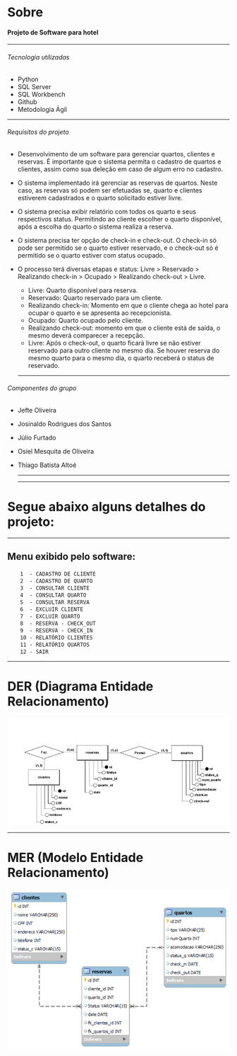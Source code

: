 # Sobre

#### Projeto de Software para hotel

---

###### Tecnologia utilizadas

- Python
- SQL Server
- SQL Workbench
- Github
- Metodologia Ágil

---

###### Requisitos do projeto

- Desenvolvimento de um software para gerenciar quartos, clientes e reservas. É importante que o sistema permita o cadastro de quartos e clientes, assim como sua deleção em caso de algum erro no cadastro.

- O sistema implementado irá gerenciar as reservas de quartos. Neste caso, as reservas só podem ser efetuadas se, quarto e clientes estiverem cadastrados e o quarto solicitado estiver livre.

- O sistema precisa exibir relatório com todos os quarto e seus respectivos status. Permitindo ao cliente escolher o quarto disponível, após a escolha do quarto o sistema realiza a reserva.

- O sistema precisa ter opção de check-in e check-out. O check-in só pode ser permitido se o quarto estiver reservado, e o check-out só é permitido se o quarto estiver com status ocupado. 

- O processo terá diversas etapas e status: Livre > Reservado > Realizando check-in > Ocupado > Realizando check-out > Livre.

  - Livre: Quarto disponível para reserva.
  - Reservado: Quarto reservado para um cliente.
  - Realizando check-in: Momento em que o cliente chega ao hotel para ocupar o quarto e se apresenta ao recepcionista.
  - Ocupado: Quarto ocupado pelo cliente.
  - Realizando check-out: momento em que o cliente está de saída, o mesmo deverá comparecer a recepção.
  - Livre: Após o check-out, o quarto ficará livre se não estiver reservado para outro cliente no mesmo dia. Se houver reserva do mesmo quarto para o mesmo dia, o quarto receberá o status de reservado.

  ---

###### Componentes do grupo


- Jefte Oliveira
- Josinaldo Rodrigues dos Santos
- Júlio Furtado
- Osiel Mesquita de Oliveira
- Thiago Batista Altoé

  ---

  ---

# Segue abaixo alguns detalhes do projeto:
  ---

## Menu exibido pelo software:

        1  - CADASTRO DE CLIENTE
        2  - CADASTRO DE QUARTO
        3  - CONSULTAR CLIENTE
        4  - CONSULTAR QUARTO
        5  - CONSULTAR RESERVA
        6  - EXCLUIR CLIENTE
        7  - EXCLUIR QUARTO
        8  - RESERVA - CHECK_OUT
        9  - RESERVA - CHECK_IN
        10 - RELATÓRIO CLIENTES
        11 - RELATÓRIO QUARTOS
        12 - SAIR

  
  ---

# DER (Diagrama Entidade Relacionamento)

![DER do bando de dados](https://github.com/naldojrs/deversitech._pousada/blob/pousada/banco_dados/derPousada.png?raw=true)

  
  ---
# MER (Modelo Entidade Relacionamento)

![MER do bando de dados](https://github.com/naldojrs/deversitech._pousada/blob/pousada/banco_dados/merPousada.png?raw=true)




